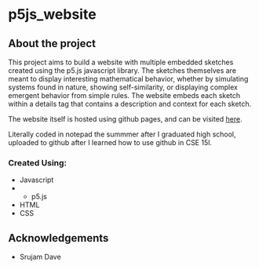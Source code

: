 # p5js_website

## About the project

This project aims to build a website with multiple embedded sketches created using the p5.js javascript library. The sketches themselves
are meant to display interesting mathematical behavior, whether by simulating systems found in nature, showing self-similarity, or displaying 
complex emergent behavior from simple rules. The website embeds each sketch within a details tag that contains a description and context for 
each sketch.

The website itself is hosted using github pages, and can be visited [here](srujamdave.github.io/p5_jswebsite/sketches.html).

Literally coded in notepad the summmer after I graduated high school, uploaded to github after I learned how to use github in CSE 15l.

### Created Using:
 * Javascript
 * * p5.js
 * HTML
 * CSS

## Acknowledgements
 * Srujam Dave
